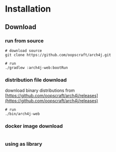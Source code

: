 # Installation

## Download

### run from source
```shell
# download source
git clone https://github.com/oopscraft/arch4j.git

# run
./gradlew :arch4j-web:bootRun
```

### distribution file download

download binary distributions from [https://github.com/oopscraft/arch4j/releases](https://github.com/oopscraft/arch4j/releases)

```shell
# run
./bin/arch4j-web

```

### docker image download
```shell

```

### using as library
```shell

```

